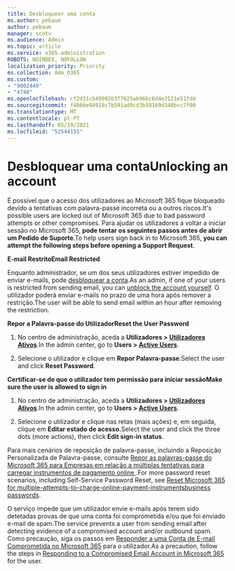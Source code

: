 ```yaml
---
title: Desbloquear uma conta
ms.author: pebaum
author: pebaum
manager: scotv
ms.audience: Admin
ms.topic: article
ms.service: o365-administration
ROBOTS: NOINDEX, NOFOLLOW
localization_priority: Priority
ms.collection: Adm_O365
ms.custom:
- "9002449"
- "4748"
ms.openlocfilehash: cf2431cb49902b3f7625ab96bc6d4e2121e51fdd
ms.sourcegitcommit: f4866e94918c7b591ad0cd3b58169d340bcc7f00
ms.translationtype: MT
ms.contentlocale: pt-PT
ms.lasthandoff: 05/19/2021
ms.locfileid: "52544155"
---
```

# <a name="unlocking-an-account"></a><span data-ttu-id="21e2e-102">Desbloquear uma conta</span><span class="sxs-lookup"><span data-stu-id="21e2e-102">Unlocking an account</span></span>

<span data-ttu-id="21e2e-103">É possível que o acesso dos utilizadores ao Microsoft 365 fique bloqueado devido a tentativas com palavra-passe incorreta ou a outros riscos.</span><span class="sxs-lookup"><span data-stu-id="21e2e-103">It's possible users are locked out of Microsoft 365 due to bad password attempts or other compromises.</span></span> <span data-ttu-id="21e2e-104">Para ajudar os utilizadores a voltar a iniciar sessão no Microsoft 365, **pode tentar os seguintes passos antes de abrir um Pedido de Suporte**.</span><span class="sxs-lookup"><span data-stu-id="21e2e-104">To help users sign back in to Microsoft 365, **you can attempt the following steps before opening a Support Request**.</span></span> 

<span data-ttu-id="21e2e-105">**E-mail Restrito**</span><span class="sxs-lookup"><span data-stu-id="21e2e-105">**Email Restricted**</span></span>

<span data-ttu-id="21e2e-106">Enquanto administrador, se um dos seus utilizadores estiver impedido de enviar e-mails, pode [desbloquear a conta](/microsoft-365/security/office-365-security/removing-user-from-restricted-users-portal-after-spam).</span><span class="sxs-lookup"><span data-stu-id="21e2e-106">As an admin, if one of your users is restricted from sending email, you can [unblock the account yourself](/microsoft-365/security/office-365-security/removing-user-from-restricted-users-portal-after-spam).</span></span> <span data-ttu-id="21e2e-107">O utilizador poderá enviar e-mails no prazo de uma hora após remover a restrição.</span><span class="sxs-lookup"><span data-stu-id="21e2e-107">The user will be able to send email within an hour after removing the restriction.</span></span>

<span data-ttu-id="21e2e-108">**Repor a Palavra-passe do Utilizador**</span><span class="sxs-lookup"><span data-stu-id="21e2e-108">**Reset the User Password**</span></span>

1. <span data-ttu-id="21e2e-109">No centro de administração, aceda a **Utilizadores > [Utilizadores Ativos](https://admin.microsoft.com/Adminportal/Home?source=applauncher#/users)**.</span><span class="sxs-lookup"><span data-stu-id="21e2e-109">In the admin center, go to **Users > [Active Users](https://admin.microsoft.com/Adminportal/Home?source=applauncher#/users)**.</span></span>

2. <span data-ttu-id="21e2e-110">Selecione o utilizador e clique em **Repor Palavra-passe**.</span><span class="sxs-lookup"><span data-stu-id="21e2e-110">Select the user and click **Reset Password**.</span></span>

<span data-ttu-id="21e2e-111">**Certificar-se de que o utilizador tem permissão para iniciar sessão**</span><span class="sxs-lookup"><span data-stu-id="21e2e-111">**Make sure the user is allowed to sign in**</span></span>

1. <span data-ttu-id="21e2e-112">No centro de administração, aceda a **Utilizadores > [Utilizadores Ativos](https://admin.microsoft.com/Adminportal/Home?source=applauncher#/users)**.</span><span class="sxs-lookup"><span data-stu-id="21e2e-112">In the admin center, go to **Users > [Active Users](https://admin.microsoft.com/Adminportal/Home?source=applauncher#/users)**.</span></span>

2. <span data-ttu-id="21e2e-113">Selecione o utilizador e clique nas retas (mais ações) e, em seguida, clique em **Editar estado de acesso.**</span><span class="sxs-lookup"><span data-stu-id="21e2e-113">Select the user and click the three dots (more actions), then click **Edit sign-in status**.</span></span>

<span data-ttu-id="21e2e-114">Para mais cenários de reposição de palavra-passe, incluindo a Reposição Personalizada de Palavra-passe, consulte [Repor as palavras-passe do Microsoft 365 para Empresas em relação a múltiplas tentativas para carregar instrumentos de pagamento online ](/microsoft-365/admin/add-users/reset-passwords).</span><span class="sxs-lookup"><span data-stu-id="21e2e-114">For more password reset scenarios, including Self-Service Password Reset, see [Reset Microsoft 365 for multiple-attempts-to-charge-online-payment-instrumentsbusiness passwords](/microsoft-365/admin/add-users/reset-passwords).</span></span>

<span data-ttu-id="21e2e-115">O serviço impede que um utilizador envie e-mails após terem sido detetadas provas de que uma conta foi comprometida e/ou que foi enviado e-mail de spam.</span><span class="sxs-lookup"><span data-stu-id="21e2e-115">The service prevents a user from sending email after detecting evidence of a compromised account and/or outbound spam.</span></span> <span data-ttu-id="21e2e-116">Como precaução, siga os passos em [Responder a uma Conta de E-mail Comprometida no Microsoft 365](/microsoft-365/security/office-365-security/responding-to-a-compromised-email-account) para o utilizador.</span><span class="sxs-lookup"><span data-stu-id="21e2e-116">As a precaution, follow the steps in [Responding to a Compromised Email Account in Microsoft 365](/microsoft-365/security/office-365-security/responding-to-a-compromised-email-account) for the user.</span></span>
